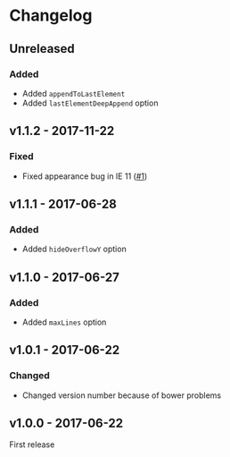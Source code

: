 # Changelog

## Unreleased
### Added
- Added `appendToLastElement`
- Added `lastElementDeepAppend` option


## v1.1.2 - 2017-11-22
### Fixed
- Fixed appearance bug in IE 11 ([#1](https://github.com/artem328/clampify/issues/1))


## v1.1.1 - 2017-06-28
### Added
- Added `hideOverflowY` option


## v1.1.0 - 2017-06-27
### Added
- Added `maxLines` option


## v1.0.1 - 2017-06-22
### Changed
- Changed version number because of bower problems


## v1.0.0 - 2017-06-22
First release